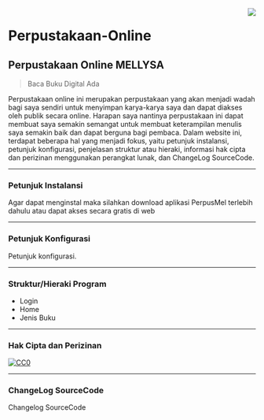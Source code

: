 <img src="//Perpustakaan-Online/BukuDigital.png" align="right" />

# Perpustakaan-Online

## Perpustakaan Online MELLYSA
> Baca Buku Digital Ada

Perpustakaan online ini merupakan perpustakaan yang akan menjadi wadah bagi saya sendiri untuk menyimpan karya-karya saya dan dapat diakses oleh publik secara online. Harapan saya nantinya perpustakaan ini dapat membuat saya semakin semangat untuk membuat keterampilan menulis saya semakin baik dan dapat berguna bagi pembaca. Dalam website ini, terdapat beberapa hal yang menjadi fokus, yaitu petunjuk instalansi, petunjuk konfigurasi, penjelasan struktur atau hieraki, informasi hak cipta dan perizinan menggunakan perangkat lunak, dan ChangeLog SourceCode.
<hr>

### Petunjuk Instalansi
Agar dapat menginstal maka silahkan download aplikasi PerpusMel terlebih dahulu atau dapat akses secara gratis di web 
<hr>

### Petunjuk Konfigurasi
Petunjuk konfigurasi. 
<hr>

### Struktur/Hieraki Program
- Login
- Home
- Jenis Buku
<hr>

### Hak Cipta dan Perizinan
[![CC0](https://licensebuttons.net/p/zero/1.0/88x31.png)](https://creativecommons.org/publicdomain/zero/1.0/)
<hr>

### ChangeLog SourceCode
Changelog SourceCode
